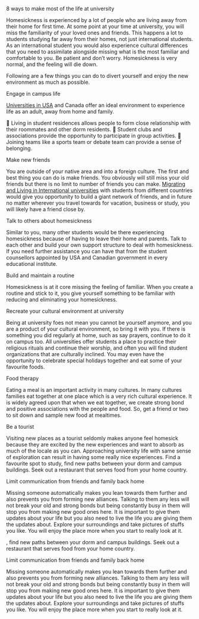 8 ways to make most of the life at university

Homesickness is experienced by a lot of people who are living away from their home for first time. At some point at your time at university, you will miss the familiarity of your loved ones and friends. This happens a lot to students studying far away from their homes, not just international students. As an international student you would also experience cultural differences that you need to assimilate alongside missing what is the most familiar and comfortable to you. Be patient and don’t worry. Homesickness is very normal, and the feeling will die down.

Following are a few things you can do to divert yourself and enjoy the new environment as much as possible.

Engage in campus life

<a href="https://www.kansaz.in/study-visa/usa">Universities in USA</a> and Canada offer an ideal environment to experience life as an adult, away from home and family.

 Living in student residences allows people to form close relationship with their roommates and other dorm residents.
 Student clubs and associations provide the opportunity to participate in group activities.
 Joining teams like a sports team or debate team can provide a sense of belonging.

Make new friends

You are outside of your native area and into a foreign culture. The first and best thing you can do is make friends. You obviously will still miss your old friends but there is no limit to number of friends you can make. <a href="https://www.kansaz.in/study-visa/">Migrating and Living in International universities</a>  with students from different countries would give you opportunity to build a giant network of friends, and in future no matter wherever you travel towards for vacation, business or study, you will likely have a friend close by.

Talk to others about homesickness

Similar to you, many other students would be there experiencing homesickness  because of having to leave their home and parents. Talk to each other and build your own support structure to deal with homesickness. If you need further assistance you can have that from the student counsellors appointed by USA and Canadian government in every educational institute.

Build and maintain a routine

Homesickness is at it core missing the feeling of familiar. When you create a routine and stick to it, you give yourself something to be familiar with reducing and eliminating your homesickness.

Recreate your cultural environment at university

Being at university foes not mean you cannot be yourself anymore, and you are a product of your cultural environment, so bring it with you. If there is something you did regularly at home, such as say prayers, continue to do it on campus too. All universities offer students a place to practice their religious rituals and continue their worship, and often you will find student organizations that are culturally inclined. You may even have the opportunity to celebrate special holidays together and eat some of your favourite foods.

Food therapy

Eating a meal is an important activity in many cultures. In many cultures families eat together at one place which is a very rich cultural experience. It is widely agreed upon that when we eat together, we create strong bond and positive associations with the people and food. So, get a friend or two to sit down and sample new food at mealtimes.

Be a tourist

Visiting new places as a tourist seldomly makes anyone feel homesick because they are excited by the new experiences and want to absorb as much of the locale as you can. Approaching university life with same sense of exploration can result in having some really nice experiences. Find a favourite spot to study, find new paths between your dorm and campus buildings. Seek out a restaurant that serves food from your home country.

Limit communication from friends and family back home

Missing someone automatically makes you lean towards them further and also prevents you from forming new alliances. Talking to them any less will not break your old and strong bonds but being constantly busy in them will stop you from making new good ones here. It is important to give them updates about your life but you also need to live the life you are giving them the updates about. Explore your
surroundings and take pictures of stuffs you like. You will enjoy the place more when you start to really look at it.









































, find new paths between your dorm and campus buildings. Seek out a restaurant that serves food from your home country.

Limit communication from friends and family back home

Missing someone automatically makes you lean towards them further and also prevents you from forming new alliances. Talking to them any less will not break your old and strong bonds but being constantly busy in them will stop you from making new good ones here. It is important to give them updates about your life but you also need to live the life you are giving them the updates about. Explore your surroundings and take pictures of stuffs you like. You will enjoy the place more when you start to really look at it.
